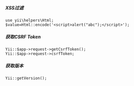 

##### XSS过滤
    use yii\helpers\Html;
    $value=Html::encode('<script>alert("abc");</script>');

##### 获取CSRF Token
    Yii::$app->request->getCsrfToken();
    Yii::$app->request->csrfToken;

##### 获取版本
    Yii::getVersion();


